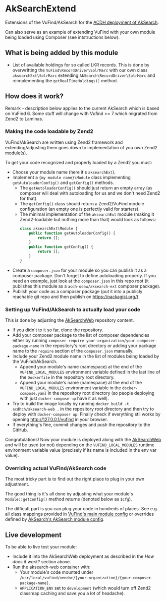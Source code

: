 # AkSearchExtend

Extensions of the VuFind/AkSearch for the [ACDH deployment of AkSearch](https://github.com/acdh-oeaw/AkSearchWeb).

Can also serve as an example of extending VuFind with your own module being loaded using Composer (see intstructions below).

## What is being added by this module

* List of available holdings for so called LKR records.
  This is done by overwritting the `VuFind\RecordDriver\SolrMarc` with our own class `aksearchExt\SolrMarc` extending `AkSearch\RecordDriver\SolrMarc` and reimplementing the `getRealTimeHoldings()` method.

## How does it work?

Remark - description below applies to the current AkSearch which is based on VuFind 6. Some stuff will change with Vufind >= 7 which migrated from Zend2 to Laminas.

### Making the code loadable by Zend2

VuFind/AkSearch are written using Zend2 framework and extending/adjusting them goes down to implementation of you own Zend2 module(s).

To get your code recognized and properly loaded by a Zend2 you must:

* Choose your module name (here it's `aksearchExt`).
* Implement a `{my module name}\Module` class implementing `getAutoloaderConfig()` and `getConfig()` methods.
    * The `getAutoloaderConfig()` should just return an empty array (as composer will deal with autoloading for us and we don't need Zend2 for that).
    * The `getConfig()` class should return a Zend2/VuFind module configuration (an empty one is perfectly valid for starters).
    * The minimal implementation of the `aksearchExt` module (making it Zend2-loadable but nothing more than that) would look as follows:
      ```php
      class aksearchExt\Module {
          public function getAutoloaderConfig() {
              return [];
          }
          public function getConfig() {
              return [];
          }
      }
      ```
* Create a `composer.json` for your module so you can publish it as a composer package.
  Don't forget to define autoloading properly.
  If you need an example, just look at the `composer.json` in this repo root (it publishes this module as a `acdh-oeaw/aksearch-ext` composer package).
* Publish your code as a composer package (put it into a publicly reachable git repo and then publish on https://packagist.org/).

### Setting up VuFind/AkSearch to actually load your code

This is done by adjusting the [AkSearchWeb](https://github.com/acdh-oeaw/AkSearchWeb) repository content.

* If you didn't to it so far, clone the repository.
* Add your composer package to the list of composer dependencies
  either by running `composer require your-organization/your-composer-package-name` in the repository's root directory 
  or adding your package name to the `require` section of the `composer.json` manually.
* Include your Zend2 module name in the list of modules being loaded by the VuFind/AkSearch.
    * Append your module's name (namespace) at the end of the `VUFIND_LOCAL_MODULES` environment variable defined in the last line of the `Dockerfile` in the repository root directory.
    * Append your module's name (namespace) at the end of the `VUFIND_LOCAL_MODULES` environment variable in the `docker-compose.yaml` in the repository root directory
      (so people deploying with just `docker-compose up` have it as well).
* Try to build the image locally by running `docker build -t acdhch/aksearch-web .` in the repository root directory 
  and then try to deploy with `docker-composer up`.
  Finally check if everything stil works by opening http://127.0.0.1/vufind in your browser.
* If everything's fine, commit changes and push the repository to the GitHub.

Congratulations! Now your module is deployed along with the [AkSearchWeb](https://github.com/acdh-oeaw/AkSearchWeb) 
and will be used (or not) depending on the `VUFIND_LOCAL_MODULES` runtime environment variable value (precisely if its name is included in the env var value).

### Overriding actual VuFind/AkSearch code

The most tricky part is to find out the right place to plug in your own adjustment.

The good thing is it's all done by adjusting what your module's `Module::getConfig()` method returns (denoted below as `$cfg`).

The difficult part is you can plug your code in hundreds of places. See e.g. all class mappings provided in [VuFind's main module config](https://biapps.arbeiterkammer.at/gitlab/open/aksearch/aksearch/blob/aksearch/module/VuFind/config/module.config.php) or overrides defined by [AkSearch's AkSearch module config](https://gitlab.com/acdh-oeaw/oeaw-resources/module-core/-/blob/master/config/module.config.php).

## Live development

To be able to live test your module:

* Include it into the AkSearchWeb deployment as described in the *How does it work?* section above.
* Run the aksearch-web container with:
    * Your module's code mounted under `/usr/local/vufind/vendor/{your-organization}/{your-composer-package-name}`.
    * `APPLICATION_ENV` set to `development` (which would turn off Zend2 classmap caching and save you a lot of headache).

